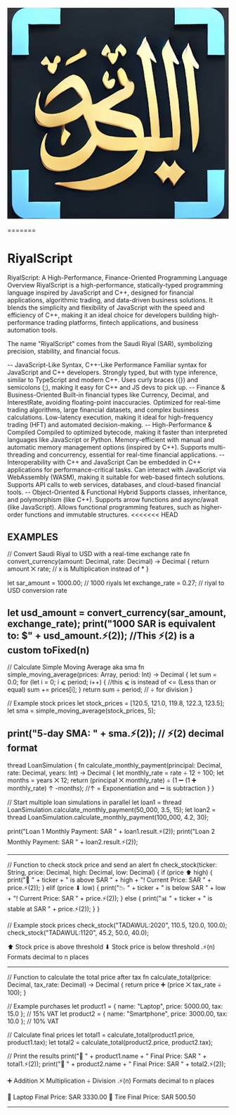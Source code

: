 
![RiyalScript Logo](docs/RiyalScript_Logo.png)

=======
# RiyalScript

RiyalScript: A High-Performance, Finance-Oriented Programming Language
Overview
RiyalScript is a high-performance, statically-typed programming language inspired by JavaScript and C++, designed for financial applications, algorithmic trading, and data-driven business solutions. It blends the simplicity and flexibility of JavaScript with the speed and efficiency of C++, making it an ideal choice for developers building high-performance trading platforms, fintech applications, and business automation tools.

The name "RiyalScript" comes from the Saudi Riyal (SAR), symbolizing precision, stability, and financial focus.

-- JavaScript-Like Syntax, C++-Like Performance
Familiar syntax for JavaScript and C++ developers.
Strongly typed, but with type inference, similar to TypeScript and modern C++.
Uses curly braces ({}) and semicolons (;), making it easy for C++ and JS devs to pick up.
-- Finance & Business-Oriented
Built-in financial types like Currency, Decimal, and InterestRate, avoiding floating-point inaccuracies.
Optimized for real-time trading algorithms, large financial datasets, and complex business calculations.
Low-latency execution, making it ideal for high-frequency trading (HFT) and automated decision-making.
-- High-Performance & Compiled
Compiled to optimized bytecode, making it faster than interpreted languages like JavaScript or Python.
Memory-efficient with manual and automatic memory management options (inspired by C++).
Supports multi-threading and concurrency, essential for real-time financial applications.
-- Interoperability with C++ and JavaScript
Can be embedded in C++ applications for performance-critical tasks.
Can interact with JavaScript via WebAssembly (WASM), making it suitable for web-based fintech solutions.
Supports API calls to web services, databases, and cloud-based financial tools.
-- Object-Oriented & Functional Hybrid
Supports classes, inheritance, and polymorphism (like C++).
Supports arrow functions and async/await (like JavaScript).
Allows functional programming features, such as higher-order functions and immutable structures.
<<<<<<< HEAD

## EXAMPLES
// Convert Saudi Riyal to USD with a real-time exchange rate
fn convert_currency(amount: Decimal, rate: Decimal) -> Decimal {
    return amount ⨉ rate; // x is Multiplication instead of * 
}

let sar_amount = 1000.00; // 1000 riyals
let exchange_rate = 0.27; // riyal to USD conversion rate

let usd_amount = convert_currency(sar_amount, exchange_rate);
print("1000 SAR is equivalent to: $" + usd_amount.⚡(2)); //This ⚡(2) is a custom toFixed(n)
---------------------------------------------------------------
// Calculate Simple Moving Average aka sma
fn simple_moving_average(prices: Array<Decimal>, period: Int) -> Decimal {
    let sum = 0.0;
    for (let i = 0; i ⩽ period; i++) { //this ⩽ is instead of <= (Less than or equal)
        sum += prices[i];
    }
    return sum ÷ period; // ÷ for division
}

// Example stock prices
let stock_prices = [120.5, 121.0, 119.8, 122.3, 123.5];
let sma = simple_moving_average(stock_prices, 5);

print("5-day SMA: " + sma.⚡(2)); // ⚡(2) decimal format
----------------------------------------------------------------
thread LoanSimulation {
    fn calculate_monthly_payment(principal: Decimal, rate: Decimal, years: Int) -> Decimal {
        let monthly_rate = rate ÷ 12 ÷ 100;
        let months = years ⨉ 12;
        return (principal ⨉ monthly_rate) ÷ (1 ➖ (1 ➕ monthly_rate) ↑ -months); //↑ = Exponentiation and ➖ is subtraction 
    }
}

// Start multiple loan simulations in parallel
let loan1 = thread LoanSimulation.calculate_monthly_payment(50_000, 3.5, 15);
let loan2 = thread LoanSimulation.calculate_monthly_payment(100_000, 4.2, 30);

print("Loan 1 Monthly Payment: SAR " + loan1.result.⚡(2));
print("Loan 2 Monthly Payment: SAR " + loan2.result.⚡(2));


--------------------------------------------------------------------
// Function to check stock price and send an alert
fn check_stock(ticker: String, price: Decimal, high: Decimal, low: Decimal) {
    if (price ⬆ high) { 
        print("🚀 " + ticker + " is above SAR " + high + "! Current Price: SAR " + price.⚡(2));
    } elif (price ⬇ low) { 
        print("📉 " + ticker + " is below SAR " + low + "! Current Price: SAR " + price.⚡(2));
    } else {
        print("📊 " + ticker + " is stable at SAR " + price.⚡(2));
    }
}

// Example stock prices
check_stock("TADAWUL:2020", 110.5, 120.0, 100.0);
check_stock("TADAWUL:1120", 45.2, 50.0, 40.0);

⬆	Stock price is above threshold
⬇	Stock price is below threshold
.⚡(n)	Formats decimal to n places

---------------------------------------------------------
// Function to calculate the total price after tax
fn calculate_total(price: Decimal, tax_rate: Decimal) -> Decimal {
    return price ➕ (price ⨉ tax_rate ÷ 100);
}

// Example purchases
let product1 = { name: "Laptop", price: 5000.00, tax: 15.0 }; // 15% VAT
let product2 = { name: "Smartphone", price: 3000.00, tax: 10.0 }; // 10% VAT

// Calculate final prices
let total1 = calculate_total(product1.price, product1.tax);
let total2 = calculate_total(product2.price, product2.tax);

// Print the results
print("🛒 " + product1.name + " Final Price: SAR " + total1.⚡(2));
print("📱 " + product2.name + " Final Price: SAR " + total2.⚡(2));

➕ Addition
⨉	Multiplication
÷	Division
.⚡(n)	Formats decimal to n places

🛒 Laptop Final Price: SAR 3330.00
🛒 Tire Final Price: SAR 500.50

--------------------------------------------------------------------


